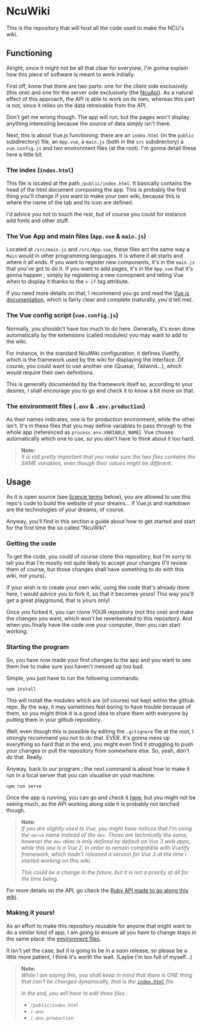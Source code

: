 # NcuWiki
This is the repository that will host all the code used to make the NCU's wiki.

## Functioning
Alright, since it might not be all that clear for everyone, I'm gonna explain how
this piece of software is meant to work initially.

First off, know that there are two parts: one for the client side exclusively (this
one) and one for the server side exclusively (the 
[NcuApi](/NeiagariCinematicUniverse/NcuApi)). As a natural effect of this approach,
the API is able to work on its own, whereas this part is not, since it relies on the
data retreivable from the API.

Don't get me wrong though. The app will run, but the pages won't display anything
interesting because the source of data simply isn't there.

Next, this is about Vue.js functioning: there are an `index.html` (in the `public`
subdirectory) file, an `App.vue`, a `main.js` (both in the `src` subdirectory)
a `vue.config.js` and two environment files (at the root). I'm gonna detail these
here a little bit.

### The index (`index.html`)
This file is located at the path `/public/index.html`. It basically contains the
head of the html document composing the app. This is probably the first thing you'll
change if you want to make your own wiki, because this is where the name of the tab
and its icon are defined.

I'd advice you not to touch the rest, but of course you could for instance add fonts
and other stuff.

### The Vue App and main files (`App.vue` & `main.js`)
Located at `/src/main.js` and `/src/App.vue`, these files act the same way a `Main`
would in other programming languages. It is where it all starts and where it all
ends. If you want to register new components, it's in the `main.js` that you've got
to do it. If you want to add pages, it's in the `App.vue` that it's gonna happen ;
simply by registering a new comopnent and telling Vue when to display it thanks to
the `v-if` tag attribute.

If you need more details on that, I recommend you go and read the 
[Vue.js documentation](https://vuejs.org/guide/introduction.html), which is fairly
clear and complete (naturally, you'd tell me).

### The Vue config script (`vue.config.js`)
Normally, you shouldn't have too much to do here. Generally, it's even done
automatically by the extensions (called modules) you may want to add to the wiki.

For instance, in the standard NcuWiki configuration, it defines Vuetify, which is the
framework used by the wiki for displaying the interface. Of course, you could want
to use another one (Quasar, Tailwind...), which would require their own definitions.

This is generally documented by the framework itself so, according to your desires,
I shall encourage you to go and check it to know a bit more on that.

### The environment files (`.env` & `.env.production`)
As their names indicates, one is for production environment, while the other isn't.
It's in these files that you may define variables to pass through to the whole app
(referenced as `process.env.VARIABLE_NAME`). Vue choses automatically which one to
use, so you don't have to think about it too hard.

> **Note:**  
> *It is still pretty important that you make sure the two files contains the SAME
> variables, even though their values might be different.*

## Usage
As it is open source (see [licence terms](#licence) below), you are allowed to use
this repo's code to build the website of your dreams... if Vue.js and markdown are
the technologies of your dreams, of course.

Anyway, you'll find in this section a guide about how to get started and start for
the first time the so called "NcuWiki".

### Getting the code
To get the code, you could of course clone this repository, but I'm sorry to tell
you that I'm mostly not quite likely to accept your changes (I'll review them of
course, but those changes shall have something to do with this wiki, not yours).

If your wish is to create your own wiki, using the code that's already done here, I
would advice you to fork it, so that it becomes yours! This way you'll get a great
playground, that is yours only!

Once you forked it, you can clone YOUR repository (not this one) and make the changes
you want, which won't be reverberated to this repository. And when you finally have
the code one your computer, then you can start working.

### Starting the program
So, you have now made your first changes to the app and you want to see them live to
make sure you haven't messed up too bad.

Simple, you just have to run the following commands:
```
npm install
```
This will install the modules which are (of course) not kept within the github repo.
By the way, it may sometimes feel boring to have trouble because of them, so you
might think it is a good idea to share them with everyone by putting them in your
github repository.

Well, even though this is possible by editing the `.gitignore` file at the root, I
strongly recommend you not to do that. EVER. It's gonna mess up everything so hard
that in the end, you might even find it struggling to push your changes or pull the
repository from somewhere else. So, yeah, don't do that. Really.

Anyway, back to our program ; the next command is about how to make it run in a local
server that you can visualise on yout machine:
```
npm run serve
```
Once the app is running, you can go and check it [here](http://localhost:8080), but
you might not be seeing much, as the API working along side it is probably not
lanched though.

> **Note:**  
> *If you are slightly used to Vue, you might have notices that I'm using the `serve`
> name instead of the `dev`. Those are technically the same, however the `dev` alias
> is only defined by default on Vue 3 web apps, while this one is a Vue 2, in order
> to remain compatible with Vuetify framework, which hadn't released a version for
> Vue 3 at the time I started working on this wiki.*
>
> *This could be a change in the future, but it is not a priority at all for the time
> being.*

For more details on the API, go check the 
[Ruby API made to go along this wiki](/NeiagariCinematicUniverse/NcuApi).

### Making it yours!
As an effort to make this repository reusable for anyone that might want to do a
similar kind of app, I am going to ensure all you have to change stays in the same
place: the [environment files](#the-environment-files-env--envproduction).

It isn't yet the case, but it is going to be in a soon release, so please be a little
more patient, I think it's worth the wait. (Laybe I'm too full of myself...)

> **Note:**  
> *While I am saying this, you shall keep in mind that there is ONE thing that can't
> be changed dynamically, that is the [`index.html`](#the-index-indexhtml) file.*
> 
> *In the end, you will have to edit three files :*
> - *`/public/index.html`*
> - *`/.env`*
> - *`/.env.production`*
